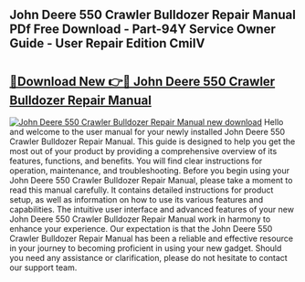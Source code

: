 ## John Deere 550 Crawler Bulldozer Repair Manual PDf Free Download - Part-94Y Service Owner Guide - User Repair Edition CmiIV

# <h2><a href="http://bc84257.oget.top/?id=John+Deere+550+Crawler+Bulldozer+Repair+Manual">🔗Download New 👉🔴 John Deere 550 Crawler Bulldozer Repair Manual</a></h2>

[![John Deere 550 Crawler Bulldozer Repair Manual new download](https://i.imgur.com/5g1atiW.png)](http://bc84257.oget.top/?id=John+Deere+550+Crawler+Bulldozer+Repair+Manual)
Hello and welcome to the user manual for your newly installed John Deere 550 Crawler Bulldozer Repair Manual. This guide is designed to help you get the most out of your product by providing a comprehensive overview of its features, functions, and benefits. You will find clear instructions for operation, maintenance, and troubleshooting. Before you begin using your John Deere 550 Crawler Bulldozer Repair Manual, please take a moment to read this manual carefully. It contains detailed instructions for product setup, as well as information on how to use its various features and capabilities. The intuitive user interface and advanced features of your new John Deere 550 Crawler Bulldozer Repair Manual work in harmony to enhance your experience. Our expectation is that the John Deere 550 Crawler Bulldozer Repair Manual has been a reliable and effective resource in your journey to becoming proficient in using your new gadget. Should you need any assistance or clarification, please do not hesitate to contact our support team.
